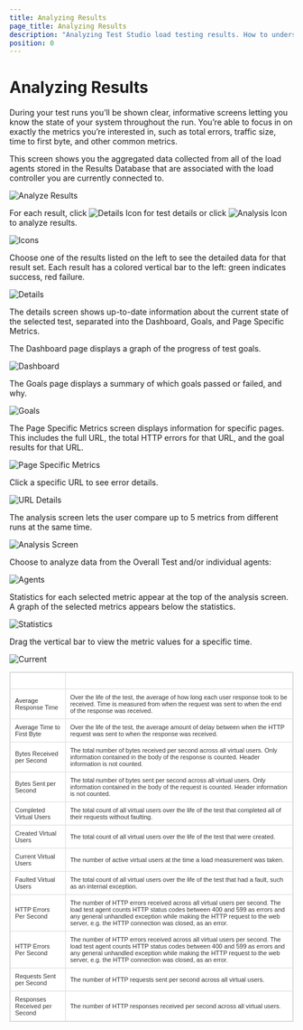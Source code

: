 ```yaml
---
title: Analyzing Results
page_title: Analyzing Results
description: "Analyzing Test Studio load testing results. How to understand the load testing results in Test Studio."
position: 0
---
```

# Analyzing Results

During your test runs you’ll be shown clear, informative screens letting you know the state of your system throughout the run. You’re able to focus in on exactly the metrics you’re interested in, such as total errors, traffic size, time to first byte, and other common metrics.

This screen shows you the aggregated data collected from all of the load agents stored in the Results Database that are associated with the load controller you are currently connected to.

![Analyze Results][1]

For each result, click ![Details Icon][2] for test details or click ![Analysis Icon][3] to analyze results.

![Icons][4]

 Choose one of the results listed on the left to see the detailed data for that result set. Each result has a colored vertical bar to the left: green indicates success, red failure.

![Details][5]

The details screen shows up-to-date information about the current state of the selected test, separated into the Dashboard, Goals, and Page Specific Metrics.

The Dashboard page displays a graph of the progress of test goals.

![Dashboard][6]

The Goals page displays a summary of which goals passed or failed, and why.

![Goals][7]

The Page Specific Metrics screen displays information for specific pages. This includes the full URL, the total HTTP errors for that URL, and the goal results for that URL.

![Page Specific Metrics][8]

Click a specific URL to see error details.

![URL Details][9]

The analysis screen lets the user compare up to 5 metrics from different runs at the same time.

![Analysis Screen][10]

Choose to analyze data from the Overall Test and/or individual agents:

![Agents][11]

Statistics for each selected metric appear at the top of the analysis screen.
A graph of the selected metrics appears below the statistics.

![Statistics][12]

Drag the vertical bar to view the metric values for a specific time.

![Current][13]

<style>
table.docs {
font-family: verdana,arial,sans-serif;
font-size:11px;
color:#333333;
border: 1px solid #dbdbdb;
border-collapse: collapse;
}
table.docs th {
color:#fff;
background-color:#00аб8е;
border: 1px solid #dbdbdb;
padding: 8px;
}
table.docs tr {
background-color:#ffffff;
}
table.docs td {
border: 1px solid #dbdbdb;
padding: 8px;
}

</style>
<table class="docs">
<tr>
	<th>Metric</th><th>Description</th>
</tr>
<tr>
	<td>Average Response Time</td><td>Over the life of the test, the average of how long each user response took to be received. Time is measured from when the request was sent to when the end of the response was received.</td>
</tr>
<tr>
	<td>Average Time to First Byte</td><td>Over the life of the test, the average amount of delay between when the HTTP request was sent to when the response was received.</td>
</tr>
<tr>
	<td>Bytes Received per Second</td><td>The total number of bytes received per second across all virtual users. Only information contained in the body of the response is counted. Header information is not counted.</td>
</tr>
<tr>
	<td>Bytes Sent per Second</td><td>The total number of bytes sent per second across all virtual users. Only information contained in the body of the request is counted. Header information is not counted.</td>
</tr>
<tr>
	<td>Completed Virtual Users</td><td>The total count of all virtual users over the life of the test that completed all of their requests without faulting.</td>
</tr>
<tr>
	<td>Created Virtual Users</td><td>The total count of all virtual users over the life of the test that were created.</td>
</tr>
<tr>
	<td>Current Virtual Users</td><td>The number of active virtual users at the time a load measurement was taken.</td>
</tr>
<tr>
	<td>Faulted Virtual Users</td><td>The total count of all virtual users over the life of the test that had a fault, such as an internal exception.</td>
</tr>
<tr>
	<td>HTTP Errors Per Second</td><td>The number of HTTP errors received across all virtual users per second. The load test agent counts HTTP status codes between 400 and 599 as errors and any general unhandled exception while making the HTTP request to the web server, e.g. the HTTP connection was closed, as an error.</td>
</tr>
<tr>
	<td>HTTP Errors Per Second</td><td>The number of HTTP errors received across all virtual users per second. The load test agent counts HTTP status codes between 400 and 599 as errors and any general unhandled exception while making the HTTP request to the web server, e.g. the HTTP connection was closed, as an error.</td>
</tr>
<tr>
	<td>Requests Sent per Second</td><td>The number of HTTP requests sent per second across all virtual users.</td>
</tr>
<tr>
	<td>Responses Received per Second</td><td>The number of HTTP responses received per second across all virtual users. </td>
</tr>
<table>

[1]: /img/features/testing-types/load-testing/analyzing-results/fig1.png
[2]: /img/features/testing-types/load-testing/analyzing-results/fig2.png
[3]: /img/features/testing-types/load-testing/analyzing-results/fig3.png
[4]: /img/features/testing-types/load-testing/analyzing-results/fig4.png
[5]: /img/features/testing-types/load-testing/analyzing-results/fig5.png
[6]: /img/features/testing-types/load-testing/analyzing-results/fig6.png
[7]: /img/features/testing-types/load-testing/analyzing-results/fig7.png
[8]: /img/features/testing-types/load-testing/analyzing-results/fig8.png
[9]: /img/features/testing-types/load-testing/analyzing-results/fig9.png
[10]: /img/features/testing-types/load-testing/analyzing-results/fig10.png
[11]: /img/features/testing-types/load-testing/analyzing-results/fig11.png
[12]: /img/features/testing-types/load-testing/analyzing-results/fig12.png
[13]: /img/features/testing-types/load-testing/analyzing-results/fig13.png